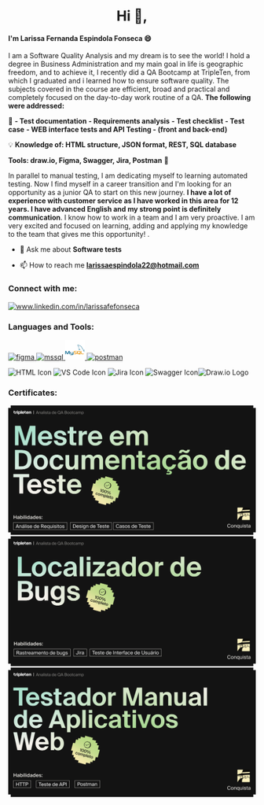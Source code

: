 ##
<h1 align="center">Hi 👋,

#### I'm Larissa Fernanda Espindola Fonseca :smile: </h1>
<h align="">

I am a Software Quality Analysis and my dream is to see the world! I hold a degree in Business Administration and my main goal in life is geographic freedom, and to achieve it, I recently did a QA Bootcamp at TripleTen, from which I graduated and i learned how to ensure software quality. The subjects covered in the course are efficient, broad and practical and completely focused on the day-to-day work routine of a QA. **The following were addressed:**

:rocket:
**- Test documentation**
**- Requirements analysis**
**- Test checklist** 
**- Test case** 
**- WEB interface tests and API Testing - (front and back-end)**

💡 **Knowledge of: HTML structure, JSON format, REST, SQL database** 

**Tools: draw.io, Figma, Swagger, Jira, Postman** :rocket:

In parallel to manual testing, I am dedicating myself to learning automated testing. Now I find myself in a career transition and I'm looking for an opportunity as a junior QA to start on this new journey. **I have a lot of experience with customer service as I have worked in this area for 12 years. I have advanced English and my strong point is definitely communication**. I know how to work in a team and I am very proactive. I am very excited and focused on learning, adding and applying my knowledge to the team that gives me this opportunity! .</h3>

- 💬 Ask me about **Software tests**

- 📫 How to reach me **larissaespindola22@hotmail.com**

<h3 align="left">Connect with me:</h3>
<p align="left">
<a href="https://linkedin.com/in/www.linkedin.com/in/larissafefonseca" target="blank"><img align="center" src="https://raw.githubusercontent.com/rahuldkjain/github-profile-readme-generator/master/src/images/icons/Social/linked-in-alt.svg" alt="www.linkedin.com/in/larissafefonseca" height="30" width="40" /></a>
</p>

<h3 align="left">Languages and Tools:</h3>
<p align="left"> <a href="https://www.figma.com/" target="_blank" rel="noreferrer"> <img src="https://www.vectorlogo.zone/logos/figma/figma-icon.svg" alt="figma" width="40" height="40"/> </a> <a href="https://www.microsoft.com/en-us/sql-server" target="_blank" rel="noreferrer"> <img src="https://www.svgrepo.com/show/303229/microsoft-sql-server-logo.svg" alt="mssql" width="40" height="40"/> </a> <a href="https://www.mysql.com/" target="_blank" rel="noreferrer"> <img src="https://raw.githubusercontent.com/devicons/devicon/master/icons/mysql/mysql-original-wordmark.svg" alt="mysql" width="40" height="40"/> </a> <a href="https://postman.com" target="_blank" rel="noreferrer"> <img src="https://www.vectorlogo.zone/logos/getpostman/getpostman-icon.svg" alt="postman" width="40" height="40"/> </a> </p> <img src="https://skillicons.dev/icons?i=html" alt="HTML Icon" width="48" height="48"> <img src="https://skillicons.dev/icons?i=vscode" alt="VS Code Icon" width="48" height="48">
  </a><img src="https://cdn.jsdelivr.net/gh/devicons/devicon@latest/icons/jira/jira-original.svg" alt="Jira Icon" width="48" height="48" title="Visit Jira website">   <img src="https://cdn.jsdelivr.net/gh/devicons/devicon@latest/icons/swagger/swagger-original.svg" height="50" width="50" alt="Swagger Icon"><img src="https://static-00.iconduck.com/assets.00/file-type-drawio-icon-2048x2048-dxjfklgq.png" alt="Draw.io Logo" height="50" width="50">
  </a>
  </a>

<h3 align="left">Certificates:</h3>

<img src="certificados\Image.png">

<img src="certificados\Image (1).png">

<img src="certificados\Image (2).png">
